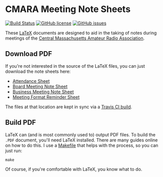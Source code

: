 # CMARA Meeting Note Sheets

[![Build Status](https://travis-ci.org/mide/cmara-note-sheets.svg?branch=master)](https://travis-ci.org/mide/cmara-note-sheets) [![GitHub license](https://img.shields.io/badge/license-MIT-blue.svg)](https://raw.githubusercontent.com/mide/cmara-note-sheets/master/LICENSE) [![GitHub issues](https://img.shields.io/github/issues/mide/cmara-note-sheets.svg)](https://github.com/mide/cmara-note-sheets/issues)

These [LaTeX](https://en.wikipedia.org/wiki/LaTeX) documents are designed to aid in the taking of notes during meetings of the [Central Massachusetts Amateur Radio Association](http://cmara.org/).

## Download PDF

If you're not interested in the source of the LaTeX files, you can just download the note sheets here:

- [Attendance Sheet](https://share.cranstonide.com/w1ide/cmara/attendance-sheet.pdf)
- [Board Meeting Note Sheet](https://share.cranstonide.com/w1ide/cmara/board-meeting-note-sheet.pdf)
- [Business Meeting Note Sheet](https://share.cranstonide.com/w1ide/cmara/business-meeting-note-sheet.pdf)
- [Meeting Format Reminder Sheet](https://share.cranstonide.com/w1ide/cmara/meeting-format-reminder-sheet.pdf)

The files at that location are kept in sync via a [Travis CI build](https://travis-ci.org/mide/cmara-note-sheets).

## Build PDF

LaTeX can (and is most commonly used to) output PDF files. To build the `.PDF` document, you'll need LaTeX installed. There are many guides online on how to do this. I use a [Makefile](https://en.wikipedia.org/wiki/Make_(software)) that helps with the process, so you can just run:

```
make
```

Of course, if you're comfortable with LaTeX, you know what to do.
